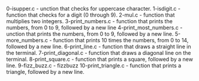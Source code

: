 0-isupper.c - unction that checks for uppercase character.
1-isdigit.c - function that checks for a digit (0 through 9).
2-mul.c - function that multiplies two integers.
3-print_numbers.c - function that prints the numbers, from 0 to 9, followed by a new line
4-print_most_numbers.c - unction that prints the numbers, from 0 to 9, followed by a new line.
5-more_numbers.c - function that prints 10 times the numbers, from 0 to 14, followed by a new line.
6-print_line.c - function that draws a straight line in the terminal.
7-print_diagonal.c - function that draws a diagonal line on the terminal.
8-print_square.c - function that prints a square, followed by a new line.
9-fizz_buzz.c - fizzbuzz
10-print_triangle.c - function that prints a triangle, followed by a new line.
